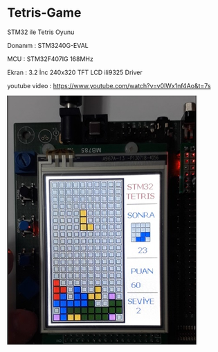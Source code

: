 # Tetris-Game
STM32 ile Tetris Oyunu

Donanım   : STM3240G-EVAL

MCU       : STM32F407IG 168MHz

Ekran     : 3.2 İnc 240x320 TFT LCD ili9325 Driver


youtube video : https://www.youtube.com/watch?v=v0lWx1nf4Ao&t=7s

![tetris](https://github.com/TolRed/Tetris-Game/blob/master/tetris1.jpg)



